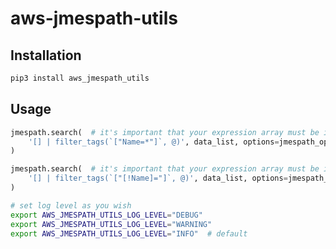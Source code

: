 # aws-jmespath-utils

## Installation

```bash
pip3 install aws_jmespath_utils
```

## Usage

```python
jmespath.search(  # it's important that your expression array must be inside `` backticks
    '[] | filter_tags(`["Name=*"]`, @)', data_list, options=jmespath_options
)
```

```python
jmespath.search(  # it's important that your expression array must be inside `` backticks
    '[] | filter_tags(`["[!Name]="]`, @)', data_list, options=jmespath_options
)

```


```bash
# set log level as you wish
export AWS_JMESPATH_UTILS_LOG_LEVEL="DEBUG"   
export AWS_JMESPATH_UTILS_LOG_LEVEL="WARNING"   
export AWS_JMESPATH_UTILS_LOG_LEVEL="INFO"  # default   
```

